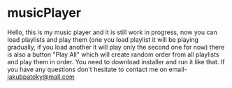 # musicPlayer
Hello, this is my music player and it is still work in progress, now you can load playlists and play them (one you load playlist it will be playing gradually, if you load another it will play only the second one for now) there is also a button "Play All" which will create random order from all playlists and play them in order.
You need to download installer and run it like that.
If you have any questions don't hesitate to contact me on email- jakubpatoky@mail.com
